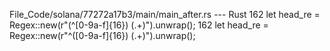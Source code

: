 File_Code/solana/77272a17b3/main/main_after.rs --- Rust
162     let head_re = Regex::new(r"(^[0-9a-f]{16}) (.+)").unwrap();                                                                                          162     let head_re = Regex::new(r"^([0-9a-f]{16}) (.+)").unwrap();

